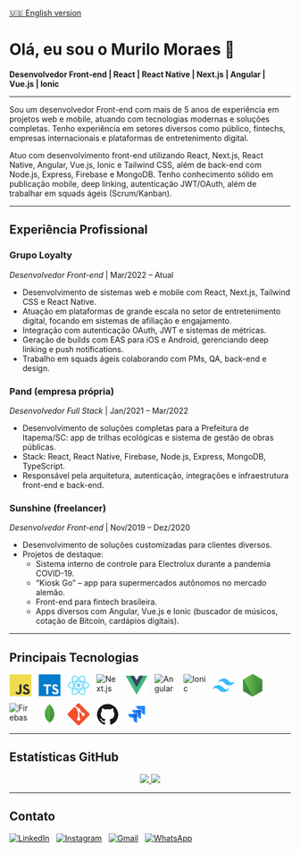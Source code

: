 [🇺🇸 English version](README_EN.md)

# Olá, eu sou o Murilo Moraes 👋  
**Desenvolvedor Front-end | React | React Native | Next.js | Angular | Vue.js | Ionic**

---

Sou um desenvolvedor Front-end com mais de 5 anos de experiência em projetos web e mobile, atuando com tecnologias modernas e soluções completas. Tenho experiência em setores diversos como público, fintechs, empresas internacionais e plataformas de entretenimento digital.

Atuo com desenvolvimento front-end utilizando React, Next.js, React Native, Angular, Vue.js, Ionic e Tailwind CSS, além de back-end com Node.js, Express, Firebase e MongoDB. Tenho conhecimento sólido em publicação mobile, deep linking, autenticação JWT/OAuth, além de trabalhar em squads ágeis (Scrum/Kanban).

---

## Experiência Profissional

### Grupo Loyalty  
*Desenvolvedor Front-end* | Mar/2022 – Atual  
- Desenvolvimento de sistemas web e mobile com React, Next.js, Tailwind CSS e React Native.  
- Atuação em plataformas de grande escala no setor de entretenimento digital, focando em sistemas de afiliação e engajamento.  
- Integração com autenticação OAuth, JWT e sistemas de métricas.  
- Geração de builds com EAS para iOS e Android, gerenciando deep linking e push notifications.  
- Trabalho em squads ágeis colaborando com PMs, QA, back-end e design.

### Pand (empresa própria)  
*Desenvolvedor Full Stack* | Jan/2021 – Mar/2022  
- Desenvolvimento de soluções completas para a Prefeitura de Itapema/SC: app de trilhas ecológicas e sistema de gestão de obras públicas.  
- Stack: React, React Native, Firebase, Node.js, Express, MongoDB, TypeScript.  
- Responsável pela arquitetura, autenticação, integrações e infraestrutura front-end e back-end.

### Sunshine (freelancer)  
*Desenvolvedor Front-end* | Nov/2019 – Dez/2020  
- Desenvolvimento de soluções customizadas para clientes diversos.  
- Projetos de destaque:  
  - Sistema interno de controle para Electrolux durante a pandemia COVID-19.  
  - “Kiosk Go” – app para supermercados autônomos no mercado alemão.  
  - Front-end para fintech brasileira.  
  - Apps diversos com Angular, Vue.js e Ionic (buscador de músicos, cotação de Bitcoin, cardápios digitais).

---

## Principais Tecnologias

<div style="display: flex; gap: 12px; flex-wrap: wrap;">
  <img alt="JavaScript" src="https://raw.githubusercontent.com/devicons/devicon/master/icons/javascript/javascript-original.svg" width="40" height="40" />
  <img alt="TypeScript" src="https://raw.githubusercontent.com/devicons/devicon/master/icons/typescript/typescript-original.svg" width="40" height="40" />
  <img alt="React" src="https://raw.githubusercontent.com/devicons/devicon/master/icons/react/react-original.svg" width="40" height="40" />
  <img alt="Next.js" src="https://cdn.jsdelivr.net/gh/devicons/devicon/icons/nextjs/nextjs-original.svg" width="40" height="40" />
  <img alt="Vue.js" src="https://raw.githubusercontent.com/devicons/devicon/master/icons/vuejs/vuejs-original.svg" width="40" height="40" />
  <img alt="Angular" src="https://cdn.jsdelivr.net/gh/devicons/devicon/icons/angularjs/angularjs-original.svg" width="40" height="40" />
  <img alt="Ionic" src="https://cdn.jsdelivr.net/gh/devicons/devicon/icons/ionic/ionic-original.svg" width="40" height="40" />
  <img alt="Tailwind CSS" src="https://raw.githubusercontent.com/devicons/devicon/master/icons/tailwindcss/tailwindcss-original.svg" width="40" height="40" />
  <img alt="Node.js" src="https://raw.githubusercontent.com/devicons/devicon/master/icons/nodejs/nodejs-original.svg" width="40" height="40" />
  <img alt="Firebase" src="https://www.vectorlogo.zone/logos/firebase/firebase-icon.svg" width="40" height="40" />
  <img alt="MongoDB" src="https://raw.githubusercontent.com/devicons/devicon/master/icons/mongodb/mongodb-original.svg" width="40" height="40" />
  <img alt="Git" src="https://raw.githubusercontent.com/devicons/devicon/master/icons/git/git-original.svg" width="40" height="40" />
  <img alt="GitHub" src="https://raw.githubusercontent.com/devicons/devicon/master/icons/github/github-original.svg" width="40" height="40" />
  <img alt="Jira" src="https://raw.githubusercontent.com/devicons/devicon/master/icons/jira/jira-original.svg" width="40" height="40" />
</div>

---

## Estatísticas GitHub

<div align="center">
  <a href="https://github.com/MurilosMoraes" target="_blank">
    <img height="160" src="https://github-readme-stats.vercel.app/api?username=murilosmoraes&show_icons=true&theme=dark&include_all_commits=true&count_private=true" />
    <img height="160" src="https://github-readme-stats.vercel.app/api/top-langs/?username=murilosmoraes&layout=compact&langs_count=7&theme=dark" />
  </a>
</div>

---

## Contato

<div style="display: flex; gap: 12px;">
  <a href="https://www.linkedin.com/in/murilo-moraes-3a297222b/" target="_blank">
    <img src="https://img.shields.io/badge/LinkedIn-%230077B5?style=for-the-badge&logo=linkedin&logoColor=white" alt="LinkedIn" />
  </a>
  <a href="https://www.instagram.com/murilomoraes_dev/" target="_blank">
    <img src="https://img.shields.io/badge/Instagram-%23E4405F?style=for-the-badge&logo=instagram&logoColor=white" alt="Instagram" />
  </a>
  <a href="mailto:murilosilvamoraes@gmail.com">
    <img src="https://img.shields.io/badge/Gmail-%23333?style=for-the-badge&logo=gmail&logoColor=white" alt="Gmail" />
  </a>
  <a href="https://wa.me/5547999023880?text=Olá!%20Encontrei%20seu%20perfil%20no%20GitHub" target="_blank">
    <img src="https://img.shields.io/badge/WhatsApp-25D366?style=for-the-badge&logo=whatsapp&logoColor=white" alt="WhatsApp" />
  </a>
</div>

